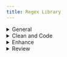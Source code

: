 ```yaml
---
title: Regex Library
---
```

<details close>

<summary>General</summary>

* **extract text**: in the Find window, choose <mark>'Extract'</mark> to pull contents from a file or project<br>F: <code>&#60;body(?msi)(.&#42;?)&#60;/body&#62;</code>

* **extract classes**: choose <mark>'Extract'</mark> to pull classes from a file or project<br>F: <code>\sclass="\[^"]+"</code>

* **remove divs**: Find divs and replace with only the div content<br>F: <code>&#60;div(?: class="\[^"]+")?>((?:.|\s)*?)&#60;/div&#62;</code><br>R: <code>\1</code>

</details>

<details close>

<summary>Clean and Code</summary><blockquote>

<details close>

<summary>Languages, Apparatus and Symbols</summary>

* **lang-hbo**: Find instances of Hebrew<br>F: (<code>(\[ְֱֲֳִֵֶַָֹֺֻּֽ֑֖֛֢֣֤֥֦֧֪֚֭֮֒֓֔֕֗֘֙֜֝֞֟֠֡֨֩֫֬֯־ֿ׀ׁׂ׃ׅׄ׆ׇאבגדהוזחטיךכלםמןנסעףפץצקרשתװױײ׳״]+-? ?)+)</code>

* **lang-grc**: Find instances of Greek<br>F: <code>((?:\[\x{0300}-\x{036F}\x{0370}-\x{03FF}\x{1F00}-\x{1FFF}\x{20D0}-\x{20FF}\x{FE20}-\x{FE2F}]+\[,. ]*)+)</code>

* **lang-grc (2)**: Find instances of Greek<br>F: <code>(\[\p{Greek}]\[\p{Greek} ́¨ˆ̂˘̆̑̃ˋ̔̓ ͂.,’“;]+\b)</code>
* **apparatus symbols**: Find apparatus symbols.<br>F: <code>(\[ℵ]|&#x(?:2135;|E(?:00\[021];|5(?:0\[45E6FA];|1\[034679];))))</code>

* **check lang**: Find special `lang` characters<br>F: <code><&#60;span class="(\[^"]+)"&#62;(\[^A-Z]\[^<]&#42;\[āåâêëėèēîīôöòōûüū]\[^<]&#42;)&#60;/span&#62;</code>

* **extract lang**: Choose <mark>'Extract'</mark> to create a list of italicized words. Use this list to look for untagged lang or translit<br>F: <code>&#60;span class="(italic|i)"&#62;(\[^<]&#42;)&#60;/span&#62;</code>

* **ampersands**: replace ampersands<br>F: <code>(\[a-z]+\s&#42;)&(\s&#42;\[a-z]+)</code><br>R: <code>\1&#38;\2</code>

* **unsafe chars**: find characters that are unsafe to use within HTML attribute values<br>F: <code>\[a-z-]+="\[^"]&#42;?\[\x{0000}-\x{0009}\x{000b}\x{000c}\x{000e}-\x{001f}\x{007f}-\x{009f}\x{00ad}\x{0600}-\x{0604}\x{070f}\x{17b4}\x{17b5}\x{200c}-\x{200f}\x{2028}-\x{202f}\x{2060}-\x{206f}\x{feff}\x{fff0}-\x{ffff}]+?\[^"]&#42;"</code>

</details>

<details close>

<summary>Page Breaks and Paragraphs</summary>

* **pagebreak breaking words**: Find pagebreaks that are in between words.<br>F: <code>(\[a-z]+)-\s&#42;(&#60;span epub:type="pagebreak" id="\[^"]&#42;" title="\[^"]&#42;"&#62;&#60;/span&#62;)</code><br>R: <code>\2 \1</code>
  <blockquote>Example find: <br><code>left-&#60;span epub:type="pagebreak" id="page1" title="1"&#62;&#60;/span&#62;hand</code></blockquote>

* **pagebreak with no space**: Find page breaks that have no space on either side.<br>F: <code>(\w+&#60;span epub:type="pagebreak" id="\[^"]&#42;" title="\[^"]&#42;"&#62;&#60;/span&#62;)(\w+)</code><br>R: <code>\1 \2</code><blockquote>Example find: <br><code>I&#60;span epub:type="pagebreak" id="page1" title="1"&#62;&#60;/span&#62;have</code></blockquote>

* **pagebreak begin line space**: Find a pagebreak that has a space at the beginning of a line<br>F: <code>(&#60;\[^>]&#42;&#62;&#60;span epub:type="pagebreak"\[^>]&#42;&#62;&#60;/span&#62;)\s</code><br>R: <code>\1</code><blockquote>Example find: <br><code>&#60;p&#62;&#60;span epub:type="pagebreak" id="page1" title="1"&#62;&#60;/span&#62; All</code></blockquote>

* **find broken paragraphs (1)**: Find potential broken paragraphs<br>F: <code>(\[^.|!|”|?|"|>|)|:])&#60;/p&#62;\s&#42;&#60;p\[^>]*&#62;\s&#42;(&#60;span epub:type="pagebreak" id="page.+?" title="\[^>]&#42;&#62;&#60;/span&#62;)</code><br>R: <code>\1 \2</code>

* **find broken paragraphs (2)**: Find potential broken paragraphs. <mark>Case sensitive</mark><br>F: <code>&#60;p(\[^>]*)&#62;\s&#42;(&#60;span epub:type="pagebreak" id="page.+?" title="\[^>]&#42;&#62;&#60;/span&#62;)(\[a-z]+)</code>

</details>

<details close>

<summary>Scriptext</summary>

* **scriptext finder (1)**: Find blockquotes that have data-ref tags in them. (<mark>Use _after_ running Percival</mark>)<br>F: <code>&#60;blockquote&#62;(\s&#42;(&#60;p\[^>]&#42;&#62;.&#42;?&#60;/p&#62;\s&#42;)&#42;&#60;p\[^>]&#42;&#62;.&#42;?(&#60;a data-ref="\[^"]&#42;"&#62;\[^<]&#42;&#60;/a&#62;.&#42;?&#60;/p&#62;\s&#42;&#60;/blockquote&#62;))</code><br>R: <code>&#60;blockquote class="scriptext"&#62;\1</code>

* **scriptext finder (2)**: Find blockquotes that have a data-ref before it. (<mark>Use _after_ running Percival</mark>)<br>F: <code>(&#60;a data-ref="\[^"]&#42;"&#62;(\[^<]&#42;)&#60;/a&#62;(:|.)&#60;/p&#62;\s&#42;)&#60;blockquote&#62;</code><br>R: <code>\1&#60;blockquote class="scriptext"&#62;</code>

</details>

<details close>

<summary>Spacing</summary>

* **no space between words**: Find and replace words with no space in between<br>F: <code>(&#60;span class="(?!label)\[^"]&#42;"&#62;\[^<]&#42;&#60;/span&#62;)(\w)</code><br>R: <code>\1 \2</code><blockquote>Example find: <br><code>A &#60;span class="i"&#62;100 foot&#60;/span&#62;drop</code></blockquote>

* **no space between spans**: Find and replace span tags with no space in between(<mark>Check before using _span combine_</mark>)<br>F: <code>(&#60;span class="(?!label)\[^"]&#42;"&#62;\[^<]&#42;&#60;/span&#62;)(&#60;span class="(?!label)\[^"]&#42;"&#62;\w+\[^<]&#42;&#60;/span&#62;)</code><br>R: <code>\1 \2</code><blockquote>Example find: <br><code>A &#60;span class="i"&#62;100 foot&#60;/span&#62;&#60;span class="i"&#62;drop&#60;/span&#62;</code></blockquote>

* **no space open parens**: Find and replace an opening parenthesis with no space before<br>F: <code>(\w&#60;/span&#62;)(()</code><br>R: <code>\1 \2</code><blockquote>Example find: <br><code>&#60;span class="i"&#62;100 foot drop&#60;/span&#62;(30 meters).</code></blockquote>

* **begin span spacing**: Find spans lacking a space before<br> F: <code>(\[a-z]+)(&#60;span)</code><br>R: <code>\1 \2</code><blockquote>Example find: <br><code>A&#60;span class="i"&#62;100 foot drop&#60;/span&#62;</code></blockquote>

* **space after first tag**: Find and replace opening tags with a space after<br>F: <code>&#60;(\[^>])&#62; (.&#42;?)</code><br>R: <code><\1>\2</code><blockquote>Example find: <br><code>&#60;p&#62; A &#60;span class="i"&#62;100 foot drop&#60;/span&#62;</code></blockquote>

* **space before last tag**: Find and replace closing tags with a space before<br>F: <code>&#60;/(p|td|h1|h2|h3)&#62;</code><br>R: <code></\1></code><blockquote>Example find: <br><code>drop. &#60;/p&#62;</code></blockquote>

* **dash spacing**: Find dashes with potential spacing issues<br>F: <code>(\s\[^>/= ]&#42;\s\[-–]\[^</= ]&#42;\s|\s\[^>/= ]*\[-–]\s\[^</= ]&#42;\s)</code>

* **space after comma**: Find a comma with no space after<br>F: <code>,(\[^"’”'<0-9 —)]+)<br>R: , \1</code>

</details>

<details close>

<summary>Spans</summary>

* **span combine (1)**: In this Regex Library navigate to _Clean and Code > Spacing > **no space between spans**_ and check before running span combine. Find and replace to combine the content of spans with the same class<br>F: <code>&#60;span class="(\[^"]&#42;)"&#62;(\[^<]&#42;)&#60;/span&#62;(\s&#42;)&#60;span class="\1"&#62;(\[^<]&#42;)&#60;/span&#62;</code><br>R: <code>&#60;span class="\1"&#62;\2\3\4&#60;/span&#62;</code>

* **span combine (2)**: Find and replace spans that can be combined into a single class<br>F: <code>&#60;span class="(\[^"]&#42;)"&#62;&#60;span class="(\[^"]&#42;)"&#62;(\[^<]&#42;)&#60;/span&#62;&#60;/span&#62;</code><br>R: <code>&#60;span class="\1 \2"&#62;\3&#60;/span&#62;</code>

* **remove spans from headings**: Find spans in headings that are potentially not needed<br>F: <code>(&#60;h\d\[^>]&#42;&#62;.&#42;?)&#60;span(\s&#42;class="(?!label)\[^"]&#42;")&#42;&#62;(\[^<]&#42;)&#60;/span&#62;(.&#42;?&#60;/h\d&#62;)</code><br>R: <code>\1\3\4</code><blockquote>Example find: <br><code>&#60;h1&#62;&#60;span class="i"&#62;Foreword&#60;/span&#62;&#60;/h1&#62;</code><br><code>&#60;h2&#62;The &#60;span class="i"&#62;Rock-Star&#60;/span&#62; Complex&#60;/h2&#62;</code></blockquote>

* **remove space within spans**: Find spans with a space inside<br>F: <code>&#60;span class="(\[^"]+)"&#62; (\[^<]+)&#60;/span&#62;</code><br>R: <code>&#60;span class="\1"&#62;\2&#60;/span&#62;</code> (include the space _before_ the span)<br><br>F: <code>&#60;span class="(\[^"]+)">(\[^<]+) &#60;/span&#62;</code><br>R: <code>&#60;span class="\1"&#62;\2&#60;/span&#62;</code> (include the space _after_ the span)

* **move non-english chars in span**: Find and replace the class of a span containing non-english characters<br>F: <code>&#60;span class="(italic|i)"&#62;(\[^a-zA-Z0-9\s]+)&#60;/span&#62;</code><br>R: <code>&#60;span class="\1"&#62;\2&#60;/span&#62;</code>

* **remove unnecessary span**: Find spans around punctuation and replace without the span<br>F: <code>&#60;span class="\[^"]&#42;"&#62;(‘|“|’|”|.|)|(|?|!|,)+&#60;/span&#62;</code><br>R: <code>\1</code><blockquote>Example find: <br><code>&#60;span class="i"&#62;(&#60;/span&#62;</code><br><code>&#60;span class="b"&#62;.&#60;/span&#62;</code></blockquote>

* **repeating spans**: Find and replace adjacent spans that repeat<br>F: <code>&#60;span class="(\[^\n<>]+)"&#62;(\[^\n<>]+)&#60;/span&#62;&#60;span class="\1"&#62;</code><br>R: <code>&#60;span class="\1">\2</code>

</details></blockquote>

</details>

<details close>

<summary>Enhance</summary><blockquote>

<details close>

<summary>Abbreviations</summary>

* **tables to ABBR 1**: convert tables to abbreviation lists<br>F: <code>&#60;tr&#62;\s&#42;&#60;td&#62;(.&#42;?)&#60;/td&#62;\s&#42;&#60;td&#62;(.&#42;?)&#60;/td&#62;\s&#42;&#60;/tr&#62;</code><br>R: <code>&#60;dt epub:type="glossterm"&#62;&#60;dfn&#62;\1&#60;/dfn&#62;&#60;/dt&#62;&#60;dd epub:type="glossdef"&#62;\2&#60;/dd&#62;</code>

* **tables to ABBR 2**: after running tables to ABBR 1 use this regex to format the lists new lines<br>F: <code>&#60;dfn&#62;(.&#42;?)&#60;/dfn&#62;&#60;/dt&#62;&#60;dd epub:type="glossdef"&#62;(.&#42;?)&#60;/dd&#62;</code><br>R: <code>\n            &#60;dfn&#62;\1&#60;/dfn&#62;\n          &#60;/dt&#62;\n          &#60;dd epub:type="glossdef"&#62;\2&#60;/dd&#62;</code>

</details>

<details close>

<summary>Footnotes</summary>

* **footnote references**: for footnotes _not_ in `backmatter` use this find and replace to format footnote refs in each file. Adjust the find to match source file markup, if necessary, and edit the replace to ensure unique IDs. After replacing in BBEdit use _Markup > Update > Document_ to change `#FILENAME#` to document filename<br>F: <code>&#60;p&#62;(\d). (.&#42;?)&#60;/p&#62;</code><br>R: <code>&#60;div epub:type="footnote" id="\1"&#62;\n          &#60;p&#62;&#60;sup&#62;&#60;a href="#FILENAME##backlink-\1"&#62;\1&#60;/a&#62;&#60;/sup&#62;&#38;#160;&#60;span class="note"&#62;\2&#60;/span&#62;&#60;/p&#62;\n        &#60;/div&#62;</code>

* **footnote indicators**: for footnotes _not_ in `backmatter` use this find and replace to format footnote indicators in each file. Adjust the find to match source file markup, if necessary, and edit the replace to ensure unique IDs. After replacing in BBEdit use _Markup > Update > Document_ to change `#FILENAME#` to document filename<br>F: <code>&#60;sup&#62;(\d+)&#60;/sup&#62;</code><br>R: <code>&#60;sup class="fn" id="backlink-intro-\1"&#62;&#60;a epub:type="noteref" href="#FILENAME##intro-\1"&#62;\[\1]&#60;/a&#62;&#60;/sup&#62;</code>

* **unique footnote reference id**: use filename to make footnote reference id unique<br>F: <code>&#60;sup class="fn" id="note-backlink-(\d+)"&#62;&#60;a epub:type="noteref" href="(\[^#]+)_(\[^#]&#42;?).xhtml#note-(\d+)"&#62;\\[(\d+)]&#60;/a&#62;&#60;/sup&#62;</code><br>R: <code>&#60;sup class="fn" id="note-backlink-\3-\1"&#62;&#60;a epub:type="noteref" href="\2&#95;\3.xhtml#note-\3-\4"&#62;\[\5]&#60;/a&#62;&#60;/sup&#62;</code>

* **unique footnote indicator id**: use filename to make footnote id unique<br>F: <code>&#60;div id="note-(\d+)" epub:type="footnote"&#62;\s&#42;&#60;p&#62;&#60;sup&#62;&#60;a href="(\[^#]+)_(\[^#]&#42;?).xhtml#note-backlink-(\d+)"&#62;</code><br>R: <code>&#60;div id="note-\3-\1" epub:type="footnote"&#62;&#60;p&#62;&#60;sup&#62;&#60;a href="\2_\3.xhtml#note-backlink-\3-\4"&#62;</code>

* **remove Ibids**: make sure footnotes are formatted correctly according to the style guide and then use to replace Ibids<br>F: <code>(&#60;p class="\[^"]&#42;"&#62;&#60;sup&#62;(\d+)&#60;/sup&#62;(.&#42;?&#60;span class="i"&#62;.&#42;?&#60;/span&#62;).&#42;?&#60;/p&#62;\s&#42;&#60;p class="\[^"]&#42;"&#62;&#60;sup&#62;\d+&#60;/sup&#62;)Ibid.(,.&#42;?)&#42;&#60;/p&#62;</code><br>R: <code>\1\3\4</p></code>

</details>

<details close>

<summary>Index</summary>

* **move pagebreaks up top**: find pagebreaks in a file and move them before the h1. (<mark>Run multiple times until there are no new finds</mark>)<br>F: <code>(&#60;h1\[^>]&#42;&#62;.&#42;?&#60;/h1&#62;(?msi)(.&#42;?))(&#60;span epub:type="pagebreak"\[^>]&#42;&#62;&#60;/span&#62;)</code><br>R: <code>\3\1</code>

</details>

<details close>

<summary>Links</summary>

* **add `target="_blank"` to links**: Add `target="_blank"` attribute to existing external links<br>F: <code>&#60;a href="http(\[^"]+)"&#62;</code><br>R: <code>&#60;a href="http\1" target="_blank" rel="noopener"&#62;</code>

* **URLs**: Add links to URLs (Does not capture every instance)<br>F: <code>\shttp(.+?)(\[;|.|,|)]\[\s|<])</code><br>R: <code>\s&#60;a href="http\1" target="_blank" rel="noopener"&#62;http\1&#60;/a&#62;\2\3</code>

* **tag hyperlinks**: find and replace to tag hyperlinks<br>F: <code>&#60;a (?:class="\[^"]&#42;"\s&#42;)&#42;href="((?:mail\[^"]&#42;)|(?:http\[^"]&#42;))"&#62;(\[^<]&#42;)&#60;/a&#62;</code><br>R: <code>&#60;a href="\1" target="_blank" rel="noopener"&#62;\2&#60;/a&#62;</code>

* **link chapters**: Find potential instances where chapters can be linked. Adjust the word `first` to `second` and the number `1` to `2` etc., to find all chapters<br>F: <code>(first chap(.|ters?)|chap(s?.|ters?) 1)(?!\d)</code>

* **link parts**: Find potential instances where parts can be linked. Adjust the word `first` to `second` and the number `1` to `2` etc., to find all parts<br>F: <code>(first part|parts? 1)(?!\d)</code>

</details>

<details close>

<summary>Percival</summary>

* **percival parsing**: add parsing tags before headings containing scripture. Replace `Gen` with Bible book needed<br>F: <code>^(\s+)&#60;(h\d)&#62;(.&#42;?)(\d+):(.&#42;?)&#60;/\2&#62;</code><br>R: <code>&#60;span data-parsing="Gen.\4"&#62;&#60;/span&#62;\n\1&#60;\2&#62;\3\4:\5&#60;/\2&#62;</code>

</details>

<details close>

<summary>Commentary Markup</summary>

* **headings `data-context`**: add `data-context` tags before headings. Adjust `h3` to capture desired heading<br>F: <code>^(\s+)&#60;(h3)&#62;(.&#42;?&#60;a data-ref="(.&#42;?)"&#62;.&#42;?&#60;/a&#62;.&#42;?)&#60;/\2&#62;</code><br>R: <code>\1&#60;hr data-context="\4" /&#62;\n\1&#60;\2&#62;\3&#60;/\2&#62;</code>

</details></blockquote>

</details>

<details close>

<summary>Review</summary>

* **remove pagebreaks from headings**: find and replace to move pagebreaks out of headings<br>F: <code>(&#60;h\d&#62;.&#42;?)(&#60;span epub:type="pagebreak\[^>]&#42;&#62;&#60;/span&#62;)</code><br>R: <code>\2\1</code><blockquote>Example find: <br><code>&#60;h1&#62;&#60;span epub:type=”pagebreak” id=”page1” title=”1”&#62;&#60;/span&#62;Chapter 1&#60;/h1&#62;</code></blockquote>

* **remove space before footnote**: find and replace extra space before a footnote indicator<br>F: <code>\s&#60;sup class="fn"</code><br>R: <code>&#60;sup class="fn"</code>

* **special chars spacing**: find special characters with extra spacing on either side of it<br>F: <code>\s+({|$|&#38;|,|:|;|?|@|#|||'|&#60;|&#62;|-|^|&#42;|(|)|%|!|]|"|”|“)\s+</code><br>R: <code>\2 \1</code><blockquote>Example finds: <br><code> ( </code><br><code> : </code><br><code> $ </code></blockquote>

* **special chars spans**: review special characters in spans and replace the character without the span<br>F: <code>&#60;span\[^>]&#62;({|$|&#38;|,|:|;|?|@|#|||'|.|-|^||(|)|%|!|]|"|”|“|—)+&#60;/span&#62;</code><br>R: <code>\1</code><blockquote>Example finds: <br><code>&#60;span class="i"&#62;)&#60;/span&#62;</code><br><code>&#60;span class="b"&#62;.&#60;/span&#62;</code></blockquote>

* **non-english chars spans**: review non-english characters in spans that could be tagged as `lang`<br>F: <code>&#60;span class="i(?:talic)?"&#62;(\[^a-zA-Z0-9\s]+)&#60;/span&#62;</code>

* **missed verses**: Find digits with a colon in between and no tag that could potentially be missed scripture verses<br>F: <code>(?&#60;!&#60;/abbr&#62;|&#60;/span&#62;)(?&#60;!'&#62;|\[a-z]|\d|.)(?:(| )\d+:\d{1,2}(?!&#60;/a&#62;)</code><blockquote>Example finds: <br><code>106:9</code><br><code>10:10</code></blockquote>

</details>
